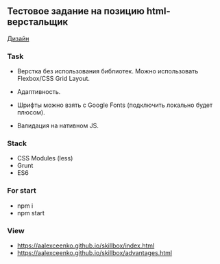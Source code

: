 ## Тестовое задание на позицию html-верстальщик

[Дизайн](https://www.figma.com/file/1PQBJrvcIkguqEdN8yFyuR/%D0%A2%D0%B5%D1%81%D1%82%D0%BE%D0%B2%D0%BE%D0%B5?node-id=1%3A64)

### Task



- Верстка без использования библиотек. Можно использовать Flexbox/CSS Grid Layout.

- Адаптивность.

- Шрифты можно взять с Google Fonts (подключить локально будет плюсом).

- Валидация на нативном JS.

### Stack

* CSS Modules (less)
* Grunt
* ES6

### For start
* npm i
* npm start


### View

* https://aalexceenko.github.io/skillbox/index.html
* https://aalexceenko.github.io/skillbox/advantages.html
